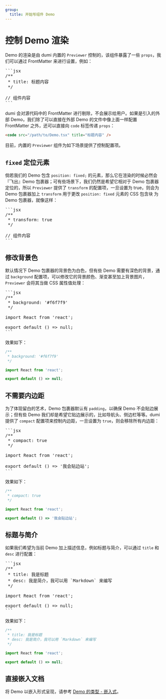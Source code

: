 ```yaml
---
group:
  title: 开始写组件 Demo
---
```


# 控制 Demo 渲染

Demo 的渲染是由 dumi 内置的 `Previewer` 控制的，该组件暴露了一些 `props`，我们可以通过 FrontMatter 来进行设置，例如：

<pre>
```jsx
/**
 * title: 标题内容
 */

// 组件内容
```
</pre>

dumi 会对源代码中的 FrontMatter 进行剔除，不会展示给用户。如果是引入的外部 Demo，我们除了可以直接在外部 Demo 的文件中像上面一样配置 FrontMatter 之外，还可以直接向 `code` 标签传递 `props`：

```html
<code src="/path/to/Demo.tsx" title="标题内容" />
```

目前，内置的 `Previewer` 组件为如下场景提供了控制配置项。

## `fixed` 定位元素

倘若我们的 Demo 包含 `position: fixed;` 的元素，那么它在渲染的时候必然会『飞出』Demo 包裹器；可有些场景下，我们仍然是希望它相对于 Demo 包裹器定位的，所以 `Previewer` 提供了 `transform` 的配置项，一旦设置为 true，则会为 Demo 包裹器加上 `transform` 用于更改 `position: fixed` 元素的 CSS 包含块 为 Demo 包裹器，就像这样：

<pre>
```jsx
/**
 * transform: true
 */

// 组件内容
```
</pre>

## 修改背景色

默认情况下 Demo 包裹器的背景色为白色，但有些 Demo 需要有深色的背景，通过 `background` 配置项，可以修改它的背景颜色、渐变甚至加上背景图片，`Previewer` 会将其当做 CSS 属性值处理：

<pre>
```jsx
/**
 * background: '#f6f7f9'
 */

import React from 'react';

export default () => null;
```
</pre>

效果如下：

```jsx
/**
 * background: '#f6f7f9'
 */

import React from 'react';

export default () => null;
```

## 不需要内边距

为了体现留白的艺术，Demo 包裹器默认有 `padding`，以确保 Demo 不会贴边展示；但有些 Demo 我们却是希望它贴边展示的，比如导航头、侧边栏等等。dumi 提供了 `compact` 配置项来控制内边距，一旦设置为 `true`，则会移除所有内边距：

<pre>
```jsx
/**
 * compact: true
 */

import React from 'react';

export default () => '我会贴边站';
```
</pre>

效果如下：

```jsx
/**
 * compact: true
 */

import React from 'react';

export default () => '我会贴边站';
```

## 标题与简介

如果我们希望为当前 Demo 加上描述信息，例如标题与简介，可以通过 `title` 和 `desc` 进行配置：

<pre>
```jsx
/**
 * title: 我是标题
 * desc: 我是简介，我可以用 `Markdown` 来编写
 */

import React from 'react';

export default () => null;
```
</pre>

效果如下：

```jsx
/**
 * title: 我是标题
 * desc: 我是简介，我可以用 `Markdown` 来编写
 */

import React from 'react';

export default () => null;
```

## 直接嵌入文档

将 Demo 以嵌入形式呈现，请参考 [Demo 的类型 - 嵌入式](/zh-CN/guide/demo-types#嵌入式)。
